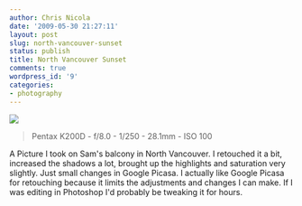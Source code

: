 ```yaml
---
author: Chris Nicola
date: '2009-05-30 21:27:11'
layout: post
slug: north-vancouver-sunset
status: publish
title: North Vancouver Sunset
comments: true
wordpress_id: '9'
categories:
- photography
---
```


![][1]

> Pentax K200D - f/8.0 - 1/250 - 28.1mm - ISO 100

A Picture I took on Sam's balcony in North Vancouver. I retouched it a bit, increased the shadows a lot, brought up the highlights and saturation very slightly. Just small changes in Google Picasa. I actually like Google Picasa for retouching because it limits the adjustments and changes I can make. If I was editing in Photoshop I'd probably be tweaking it for hours.

   [1]: /media/blogs/photo/Sunset_North_Van_Blog.jpg

